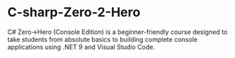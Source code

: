 # C-sharp-Zero-2-Hero
C# Zero→Hero (Console Edition) is a beginner-friendly course designed to take students from absolute basics to building complete console applications using .NET 9 and Visual Studio Code.
